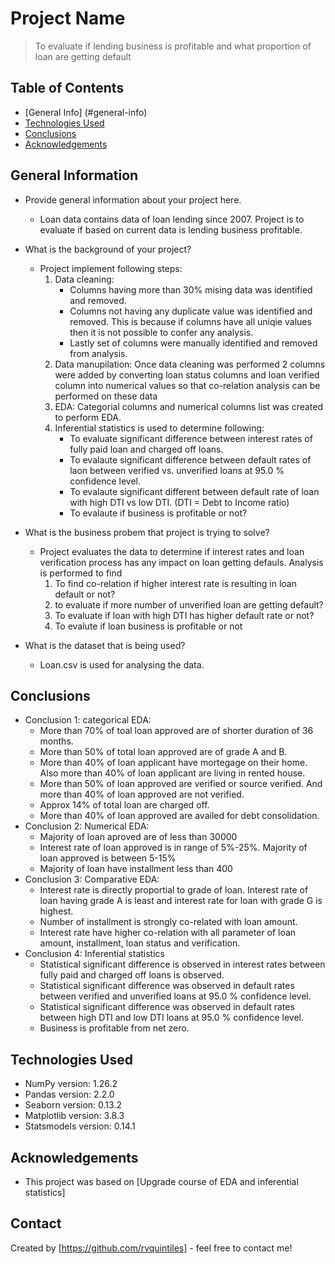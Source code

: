 # Project Name
> To evaluate if lending business is profitable and what proportion of loan are getting default


## Table of Contents
* [General Info] (#general-info)
* [Technologies Used](#technologies-used)
* [Conclusions](#conclusions)
* [Acknowledgements](#acknowledgements)

<!-- You can include any other section that is pertinent to your problem -->

## General Information
- Provide general information about your project here.
    - Loan data contains data of loan lending since 2007. Project is to evaluate if based on current data is lending business profitable.
- What is the background of your project?
    - Project implement following steps:
        1. Data cleaning: 
            - Columns having more than 30% mising data was identified and removed.
            - Columns not having any duplicate value was identified and removed. This is because if columns have all uniqie values then it is not possible to confer any analysis.
            - Lastly set of columns were manually identified and removed from analysis.
        2. Data manupilation: Once data cleaning was performed 2 columns were added by converting loan status columns and loan verified column into numerical values so that co-relation analysis can be performed on these data
        3. EDA: Categorial columns and numerical columns list was created to perform EDA. 
        4. Inferential statistics is used to determine following:
            - To evaluate significant difference between interest rates of fully paid loan and charged off loans.
            - To evalaute significant difference between default rates of laon between verified vs. unverified loans at 95.0 % confidence level.
            - To evalaute significant different between default rate of loan with high DTI vs low DTI. (DTI = Debt to Income ratio)
            - To evalaute if business is profitable or not?

- What is the business probem that project is trying to solve?
    - Project evaluates the data to determine if interest rates and loan verification process has any impact on loan getting defauls. Analysis is performed to find 
        1. To find co-relation if higher interest rate is resulting in loan default or not?
        2. to evaluate if more number of unverified loan are getting default?
        3. To evaluate if loan with high DTI has higher default rate or not?
        4. To evalute if loan business is profitable or not
- What is the dataset that is being used?
    - Loan.csv is used for analysing the data.

<!-- You don't have to answer all the questions - just the ones relevant to your project. -->

## Conclusions
- Conclusion 1: categorical EDA: 
    - More than 70% of toal loan approved are of shorter duration of 36 months.
    - More than 50% of total loan approved are of grade A and B.
    - More than 40% of loan applicant have mortegage on their home. Also more than 40% of loan applicant are living in rented house.
    - More than 50% of loan approved are verified or source verified. And more than 40% of loan approved are not verified.
    - Approx 14% of total loan are charged off. 
    - More than 40% of loan approved are availed for debt consolidation.
- Conclusion 2: Numerical EDA:
    - Majority of loan aproved are of less than 30000 
    - Interest rate of loan approved is in range of 5%-25%. Majority of loan approved is between 5-15%
    - Majority of loan have installment less than 400
- Conclusion 3: Comparative EDA:
    - Interest rate is directly proportial to grade of loan. Interest rate of loan having grade A is least and interest rate for loan with grade G is highest.
    - Number of installment is strongly co-related with loan amount.
    - Interest rate have higher co-relation with all parameter of loan amount, installment, loan status and verification.
- Conclusion 4: Inferential statistics
    - Statistical significant difference is observed in interest rates between fully paid and charged off loans is observed. 
    - Statistical significant difference was observed in default rates between verified and unverified loans at 95.0 % confidence level.
    - Statistical significant difference was observed in default rates between high DTI and low DTI loans at 95.0 % confidence level.
    - Business is profitable from net zero.

<!-- You don't have to answer all the questions - just the ones relevant to your project. -->


## Technologies Used
- NumPy version: 1.26.2
- Pandas version: 2.2.0
- Seaborn version: 0.13.2
- Matplotlib version: 3.8.3
- Statsmodels version: 0.14.1

<!-- As the libraries versions keep on changing, it is recommended to mention the version of library used in this project -->

## Acknowledgements
- This project was based on [Upgrade course of EDA and inferential statistics]


## Contact
Created by [https://github.com/rvquintiles] - feel free to contact me!


<!-- Optional -->
<!-- ## License -->
<!-- This project is open source and available under the [... License](). -->

<!-- You don't have to include all sections - just the one's relevant to your project -->